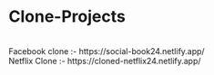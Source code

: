 # Clone-Projects
<br>
Facebook clone :-  https://social-book24.netlify.app/
<br>
Netflix Clone :- https://cloned-netflix24.netlify.app/
